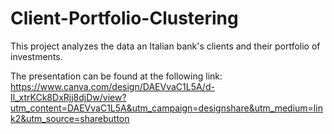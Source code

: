 # Client-Portfolio-Clustering

This project analyzes the data an Italian bank's clients and their portfolio of investments.

The presentation can be found at the following link: https://www.canva.com/design/DAEVvaC1L5A/d-Il_xtrKCk8DxRjj8djDw/view?utm_content=DAEVvaC1L5A&utm_campaign=designshare&utm_medium=link2&utm_source=sharebutton
